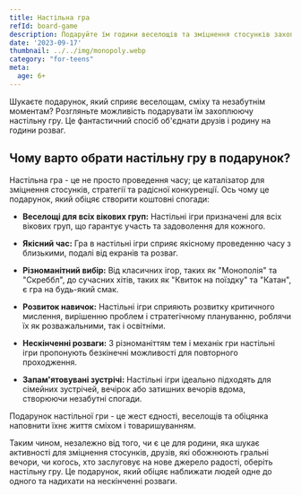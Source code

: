 ```yaml
---
title: Настільна гра
refId: board-game
description: Подаруйте їм години веселощів та зміцнення стосунків захопливою настільною грою.
date: '2023-09-17'
thumbnail: ../../img/monopoly.webp
category: "for-teens"
meta:
  age: 6+
---
```

Шукаєте подарунок, який сприяє веселощам, сміху та незабутнім моментам? Розгляньте можливість подарувати їм захоплюючу настільну гру. Це фантастичний спосіб об'єднати друзів і родину на години розваг.

## Чому варто обрати настільну гру в подарунок?

Настільна гра - це не просто проведення часу; це каталізатор для зміцнення стосунків, стратегії та радісної конкуренції. Ось чому це подарунок, який обіцяє створити коштовні спогади:

- **Веселощі для всіх вікових груп:** Настільні ігри призначені для всіх вікових груп, що гарантує участь та задоволення для кожного.

- **Якісний час:** Гра в настільні ігри сприяє якісному проведенню часу з близькими, подалі від екранів та розваг.

- **Різноманітний вибір:** Від класичних ігор, таких як "Монополія" та "Скреббл", до сучасних хітів, таких як "Квиток на поїздку" та "Катан", є гра на будь-який смак.

- **Розвиток навичок:** Настільні ігри сприяють розвитку критичного мислення, вирішенню проблем і стратегічному плануванню, роблячи їх як розважальними, так і освітніми.

- **Нескінченні розваги:** З різноманіттям тем і механік гри настільні ігри пропонують безкінечні можливості для повторного проходження.

- **Запам'ятовувані зустрічі:** Настільні ігри ідеально підходять для сімейних зустрічей, вечірок або затишних вечорів вдома, створюючи незабутні спогади.

Подарунок настільної гри - це жест єдності, веселощів та обіцянка наповнити їхнє життя сміхом і товаришуванням.

Таким чином, незалежно від того, чи є це для родини, яка шукає активності для зміцнення стосунків, друзів, які обожнюють гральні вечори, чи когось, хто заслуговує на нове джерело радості, оберіть настільну гру. Це подарунок, який обіцяє наближати людей одне до одного та надихати на нескінченні розваги.
